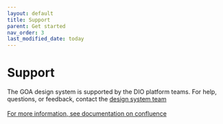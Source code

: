 ```yaml
---
layout: default
title: Support
parent: Get started
nav_order: 3
last_modified_date: today
---
```


# Support

The GOA design system is supported by the DIO platform teams. For help, questions, or feedback, contact the [design system team]()
<br><br>
[For more information, see documentation on confluence]()
